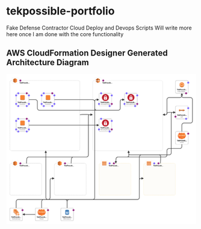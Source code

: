 # tekpossible-portfolio
Fake Defense Contractor Cloud Deploy and Devops Scripts
Will write more here once I am done with the core functionality
## AWS CloudFormation Designer Generated Architecture Diagram
![AWS CloudFormation Designer Generated Architecture Diagram](./docs/TekPossible-State-Dec26-2023.png)